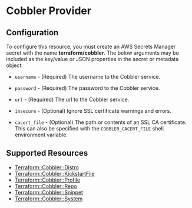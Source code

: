 # Cobbler Provider

## Configuration

To configure this resource, you must create an AWS Secrets Manager secret with the name **terraform/cobbler**. The below arguments may be included as the key/value or JSON properties in the secret or metadata object:

* `username` - (Required) The username to the Cobbler service.

* `password` - (Required) The password to the Cobbler service.

* `url` - (Required) The url to the Cobbler service.

* `insecure` - (Optional) Ignore SSL certificate warnings and errors.

* `cacert_file` - (Optional) The path or contents of an SSL CA certificate.
  This can also be specified with the `COBBLER_CACERT_FILE` shell environment
  variable.


## Supported Resources

* [Terraform::Cobbler::Distro](../resources/cobbler/Terraform-Cobbler-Distro/docs/README.md)
* [Terraform::Cobbler::KickstartFile](../resources/cobbler/Terraform-Cobbler-KickstartFile/docs/README.md)
* [Terraform::Cobbler::Profile](../resources/cobbler/Terraform-Cobbler-Profile/docs/README.md)
* [Terraform::Cobbler::Repo](../resources/cobbler/Terraform-Cobbler-Repo/docs/README.md)
* [Terraform::Cobbler::Snippet](../resources/cobbler/Terraform-Cobbler-Snippet/docs/README.md)
* [Terraform::Cobbler::System](../resources/cobbler/Terraform-Cobbler-System/docs/README.md)